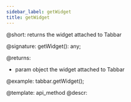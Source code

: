 ```yaml
---
sidebar_label: getWidget
title: getWidget
---          
```


@short: returns the widget attached to Tabbar

@signature: getWidget(): any;

@returns:
- param	object      the widget attached to Tabbar

@example:
tabbar.getWidget();

@template: api_method
@descr:



